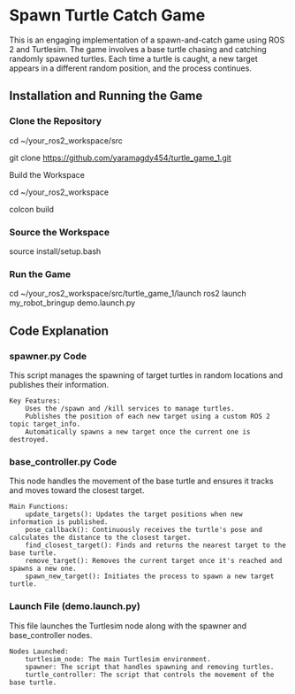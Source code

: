 # **Spawn Turtle Catch Game**

This is an engaging implementation of a spawn-and-catch game using ROS 2 and Turtlesim. The game involves a base turtle chasing and catching randomly spawned turtles. Each time a turtle is caught, a new target appears in a different random position, and the process continues.


## **Installation and Running the Game**
### Clone the Repository

cd ~/your_ros2_workspace/src

git clone https://github.com/yaramagdy454/turtle_game_1.git

Build the Workspace

cd ~/your_ros2_workspace

colcon build

### **Source the Workspace**
source install/setup.bash

### **Run the Game**

cd ~/your_ros2_workspace/src/turtle_game_1/launch
ros2 launch my_robot_bringup demo.launch.py

## **Code Explanation**
### spawner.py Code

This script manages the spawning of target turtles in random locations and publishes their information.

    Key Features:
        Uses the /spawn and /kill services to manage turtles.
        Publishes the position of each new target using a custom ROS 2 topic target_info.
        Automatically spawns a new target once the current one is destroyed.

### base_controller.py Code

This node handles the movement of the base turtle and ensures it tracks and moves toward the closest target.

    Main Functions:
        update_targets(): Updates the target positions when new information is published.
        pose_callback(): Continuously receives the turtle's pose and calculates the distance to the closest target.
        find_closest_target(): Finds and returns the nearest target to the base turtle.
        remove_target(): Removes the current target once it's reached and spawns a new one.
        spawn_new_target(): Initiates the process to spawn a new target turtle.

### Launch File (demo.launch.py)

This file launches the Turtlesim node along with the spawner and base_controller nodes.

    Nodes Launched:
        turtlesim_node: The main Turtlesim environment.
        spawner: The script that handles spawning and removing turtles.
        turtle_controller: The script that controls the movement of the base turtle.
